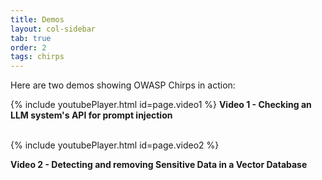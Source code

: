 ```yaml
---
title: Demos
layout: col-sidebar
tab: true
order: 2
tags: chirps
---
```


Here are two demos showing OWASP Chirps in action:

{% include youtubePlayer.html id=page.video1 %}
**Video 1 - Checking an LLM system's API for prompt injection**

<br/>
{% include youtubePlayer.html id=page.video2 %}

**Video 2 - Detecting and removing Sensitive Data in a Vector Database**
